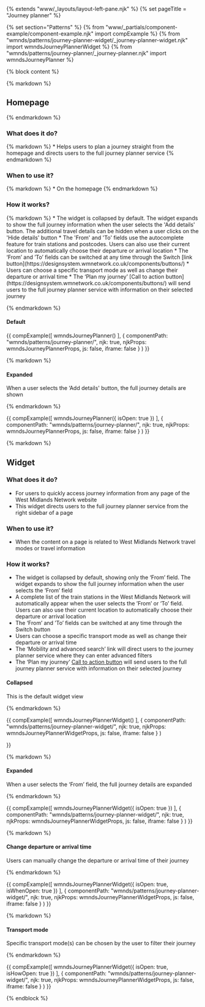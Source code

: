 {% extends "www/_layouts/layout-left-pane.njk" %} 
{% set pageTitle = "Journey planner" %}

{% set section="Patterns" %}
{% from "www/_partials/component-example/component-example.njk" import compExample %}
{% from "wmnds/patterns/journey-planner-widget/_journey-planner-widget.njk" import wmndsJourneyPlannerWidget %}
{% from "wmnds/patterns/journey-planner/_journey-planner.njk" import wmndsJourneyPlanner %}


{% block content %}

{% markdown %}

  ## Homepage
{% endmarkdown %} 

  <h3 id="homepage-what-does-it-do"> What does it do? </h3>
{% markdown %}
  * Helps users to plan a journey straight from the homepage and directs users to the full journey planner service
{% endmarkdown %} 

  <h3 id="homepage-when-to-use-it"> When to use it?</h3>
{% markdown %} 
  * On the homepage
{% endmarkdown %} 

  <h3 id="homepage-how-it-works">How it works?</h3>
{% markdown %} 
  * The widget is collapsed by default. The widget expands to show the full journey information when the user selects the 'Add details' button. The additional travel details can be hidden when a user clicks on the 'Hide details' button
  * The 'From' and 'To' fields use the autocomplete feature for train stations and postcodes. Users can also use their current location to automatically choose their departure or arrival location
  * The ‘From’ and ’To’ fields can be switched at any time through the Switch [link button](https://designsystem.wmnetwork.co.uk/components/buttons/)
  * Users can choose a specific transport mode as well as change their departure or arrival time
  * The ‘Plan my journey’ [Call to action button](https://designsystem.wmnetwork.co.uk/components/buttons/) will send users to the full journey planner service with information on their selected journey

{% endmarkdown %} 

  <h4 id="homepage-default">Default</h4>
  

  {{
    compExample([
        wmndsJourneyPlanner()
      ], {
        componentPath: "wmnds/patterns/journey-planner/",
        njk: true,
        njkProps: wmndsJourneyPlannerProps,
        js: false,
        iframe: false
      }
    )
  }} 

{% markdown %} 
  <h4 id="homepage-expanded"> Expanded </h4>
  When a user selects the ‘Add details' button, the full journey details are shown
  
{% endmarkdown %} 

{{
  compExample([
      wmndsJourneyPlanner({
        isOpen: true
      })
    ], {
      componentPath: "wmnds/patterns/journey-planner/",
      njk: true,
      njkProps: wmndsJourneyPlannerProps,
      js: false,
      iframe: false
    }
  )
}} 

{% markdown %} 

  ## Widget

  ### What does it do?
  * For users to quickly access journey information from any page of the West Midlands Network website
  * This widget directs users to the full journey planner service from the right sidebar of a page

  ### When to use it?
  * When the content on a page is related to West Midlands Network travel modes or travel information

  ### How it works?
  * The widget is collapsed by default, showing only the ‘From’ field. The widget expands to show the full journey information when the user selects the ‘From’ field
  * A complete list of the train stations in the West Midlands Network will automatically appear when the user selects the ’From’ or ‘To’ field. Users can also use their current location to automatically choose their departure or arrival location
  * The ‘From’ and ’To’ fields can be switched at any time through the Switch button
  * Users can choose a specific transport mode as well as change their departure or arrival time
  * The ‘Mobility and advanced search’ link will direct users to the journey planner service where they can enter advanced filters
  * The ‘Plan my journey’ [Call to action button](https://designsystem.wmnetwork.co.uk/components/buttons/) will send users to the full journey planner service with information on their selected journey

  #### Collapsed
  This is the default widget view


{% endmarkdown %}

{{
  compExample([
      wmndsJourneyPlannerWidget()
    ], {
      componentPath: "wmnds/patterns/journey-planner-widget/",
      njk: true,
      njkProps: wmndsJourneyPlannerWidgetProps,
      js: false,
      iframe: false
    }
  )

}}

{% markdown %}

#### Expanded
When a user selects the ‘From’ field, the full journey details are expanded


{% endmarkdown %}

{{
  compExample([
      wmndsJourneyPlannerWidget({
        isOpen: true
      })
    ], {
      componentPath: "wmnds/patterns/journey-planner-widget/",
      njk: true,
      njkProps: wmndsJourneyPlannerWidgetProps,
      js: false,
      iframe: false
    }
  )
}}

{% markdown %}

#### Change departure or arrival time
Users can manually change the departure or arrival time of their journey

{% endmarkdown %}


{{
  compExample([
      wmndsJourneyPlannerWidget({
        isOpen: true,
        isWhenOpen: true
      })
    ], {
      componentPath: "wmnds/patterns/journey-planner-widget/",
      njk: true,
      njkProps: wmndsJourneyPlannerWidgetProps,
      js: false,
      iframe: false
    }
  )
}}


{% markdown %}

#### Transport mode
Specific transport mode(s) can be chosen by the user to filter their journey


{% endmarkdown %}

{{
  compExample([
      wmndsJourneyPlannerWidget({
        isOpen: true,
        isHowOpen: true
      })
    ], {
      componentPath: "wmnds/patterns/journey-planner-widget/",
      njk: true,
      njkProps: wmndsJourneyPlannerWidgetProps,
      js: false,
      iframe: false
    }
  )
}}

{% endblock %}
